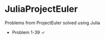 JuliaProjectEuler
=================

Problems from ProjectEuler solved using Julia

- Problem 1-39  ✓
